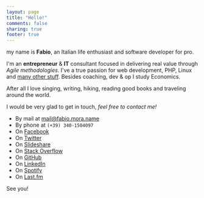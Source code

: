 ```yaml
---
layout: page
title: "Hello!"
comments: false
sharing: true
footer: true
---
```


my name is **Fabio**, an Italian life enthusiast and software developer for pro.

I'm an **entrepreneur** & **IT** consultant focused in delivering real value through *Agile methodologies*. I've a true passion for web development, PHP, Linux and [many other stuff](http://lnkd.in/Nnvpjt). Besides coaching, dev & op I study Economics. 

After all I love singing, writing, hiking, reading good books and traveling around the world.

I would be very glad to get in touch, *feel free to contact me!*

* By mail at [mail@fabio.mora.name](mailto:mail@fabio.mora.name)
* By phone at `(+39) 340-1504097`
* On [Facebook](http://facebook.com/fabio.mm)
* On [Twitter](http://twitter.com/morafabio)
* On [Slideshare](http://www.slideshare.net/fabio.mm)
* On [Stack Overflow](http://stackoverflow.com/users/474376/fabio?tab=activity)
* On [GitHub](https://github.com/morafabio)
* On [LinkedIn](http://goo.gl/dIXH)
* On [Spotify](https://play.spotify.com/user/fabio.mm)
* On [Last.fm](http://www.lastfm.it/user/fabiomm)

See you!
